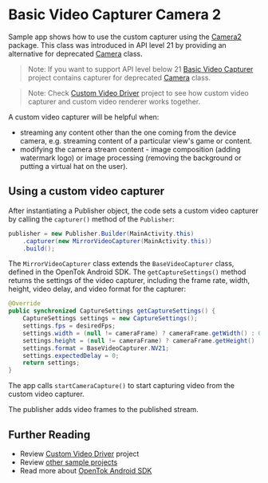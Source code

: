 # Basic Video Capturer Camera 2

Sample app shows how to use the custom capturer using the [Camera2](https://developer.android.com/reference/android/hardware/camera2/package-summary) package. This class was introduced in API level 21 by providing an alternative for deprecated [Camera](https://developer.android.com/reference/android/hardware/Camera) class.

> Note: If you want to support API level below 21 [Basic Video Capturer](../Basic-Video-Capturer) project contains capturer for deprecated [Camera](https://developer.android.com/reference/android/hardware/Camera) class.

> Note: Check [Custom Video Driver](../Custom-Video-Driver) project to see how custom video capturer and custom video renderer works together.

A custom video capturer will be helpful when:
- streaming any content other than the one coming from the device camera, e.g. streaming content of a particular view's game or content.
- modifying the camera stream content - image composition (adding watermark logo) or image processing (removing the background or putting a virtual hat on the user).

## Using a custom video capturer

After instantiating a Publisher object, the code sets a custom video capturer by calling the
`capturer()` method of the `Publisher`:

```java
publisher = new Publisher.Builder(MainActivity.this)
    .capturer(new MirrorVideoCapturer(MainActivity.this))
    .build();
```

The `MirrorVideoCapturer` class extends the `BaseVideoCapturer` class, defined in the OpenTok Android SDK. The `getCaptureSettings()` method returns the settings of the video capturer, including the frame rate, width, height, video delay, and video format for the capturer:

```java
@Override
public synchronized CaptureSettings getCaptureSettings() {
    CaptureSettings settings = new CaptureSettings();
    settings.fps = desiredFps;
    settings.width = (null != cameraFrame) ? cameraFrame.getWidth() : 0;
    settings.height = (null != cameraFrame) ? cameraFrame.getHeight() : 0;
    settings.format = BaseVideoCapturer.NV21;
    settings.expectedDelay = 0;
    return settings;
}
```

The app calls `startCameraCapture()` to start capturing video from the custom video capturer.

The publisher adds video frames to the published stream.

## Further Reading

* Review [Custom Video Driver](../Custom-Video-Driver) project
* Review [other sample projects](../)
* Read more about [OpenTok Android SDK](https://tokbox.com/developer/sdks/android/)


